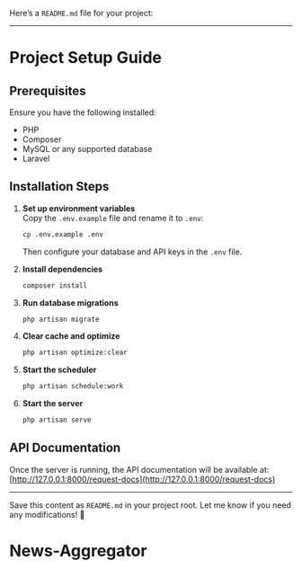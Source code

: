 Here’s a `README.md` file for your project:  

---

# Project Setup Guide

## Prerequisites  
Ensure you have the following installed:  
- PHP  
- Composer  
- MySQL or any supported database  
- Laravel  

## Installation Steps  

1. **Set up environment variables**  
   Copy the `.env.example` file and rename it to `.env`:  
   ```sh
   cp .env.example .env
   ```  
   Then configure your database and API keys in the `.env` file.  

2. **Install dependencies**  
   ```sh
   composer install
   ```  

3. **Run database migrations**  
   ```sh
   php artisan migrate
   ```  

4. **Clear cache and optimize**  
   ```sh
   php artisan optimize:clear
   ```  

5. **Start the scheduler**  
   ```sh
   php artisan schedule:work
   ```  

6. **Start the server**  
   ```sh
   php artisan serve
   ```  

## API Documentation  
Once the server is running, the API documentation will be available at:  
[http://127.0.0.1:8000/request-docs](http://127.0.0.1:8000/request-docs)  

---

Save this content as `README.md` in your project root. Let me know if you need any modifications! 🚀
# News-Aggregator
